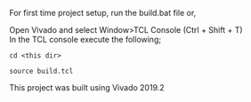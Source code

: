 For first time project setup, run the build.bat file or,

Open Vivado and select Window>TCL Console (Ctrl + Shift + T)
<br>
In the TCL console execute the following;

```
cd <this dir>
```

```
source build.tcl
```

This project was built using Vivado 2019.2